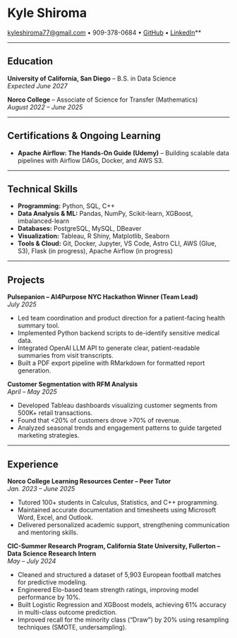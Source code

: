 # Kyle Shiroma
[kyleshiroma77@gmail.com](mailto:kyleshiroma77@gmail.com) • 909-378-0684 • [GitHub](https://github.com/k-shiroma-code) • [LinkedIn](https://www.linkedin.com/in/k-shiroma)**

---

## Education
**University of California, San Diego** – B.S. in Data Science  
*Expected June 2027*

**Norco College** – Associate of Science for Transfer (Mathematics)  
*August 2022 – June 2025*

---

## Certifications & Ongoing Learning
- **Apache Airflow: The Hands-On Guide (Udemy)** – Building scalable data pipelines with Airflow DAGs, Docker, and AWS S3.

---

## Technical Skills
- **Programming:** Python, SQL, C++  
- **Data Analysis & ML:** Pandas, NumPy, Scikit-learn, XGBoost, imbalanced-learn  
- **Databases:** PostgreSQL, MySQL, DBeaver  
- **Visualization:** Tableau, R Shiny, Matplotlib, Seaborn  
- **Tools & Cloud:** Git, Docker, Jupyter, VS Code, Astro CLI, AWS (Glue, S3), Flask (in progress), Apache Airflow (in progress)

---

## Projects

**Pulsepanion – AI4Purpose NYC Hackathon Winner (Team Lead)**  
*July 2025*  
- Led team coordination and product direction for a patient-facing health summary tool.  
- Implemented Python backend scripts to de-identify sensitive medical data.  
- Integrated OpenAI LLM API to generate clear, patient-readable summaries from visit transcripts.  
- Built a PDF export pipeline with RMarkdown for formatted report generation.

**Customer Segmentation with RFM Analysis**  
*April – May 2025*  
- Developed Tableau dashboards visualizing customer segments from 500K+ retail transactions.  
- Found that <20% of customers drove >70% of revenue.  
- Analyzed seasonal trends and engagement patterns to guide targeted marketing strategies.

---

## Experience

**Norco College Learning Resources Center – Peer Tutor**  
*Jan. 2023 – June 2025*  
- Tutored 100+ students in Calculus, Statistics, and C++ programming.  
- Maintained accurate documentation and timesheets using Microsoft Word, Excel, and Outlook.  
- Delivered personalized academic support, strengthening communication and mentoring skills.

**CIC-Summer Research Program, California State University, Fullerton – Data Science Research Intern**  
*May – July 2024*  
- Cleaned and structured a dataset of 5,903 European football matches for predictive modeling.  
- Engineered Elo-based team strength ratings, improving model performance by 10%.  
- Built Logistic Regression and XGBoost models, achieving 61% accuracy in multi-class outcome prediction.  
- Improved recall for the minority class (“Draw”) by 20% using resampling techniques (SMOTE, undersampling).
